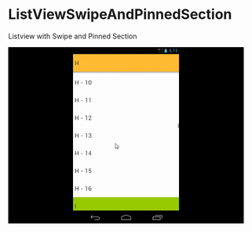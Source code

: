 # ListViewSwipeAndPinnedSection
Listview with Swipe and Pinned Section

![gif](https://github.com/dumfag/ListViewSwipeAndPinnedSection/blob/master/ezgif.com-gif-maker.gif)
